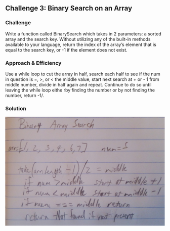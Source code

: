 ## Challenge 3: Binary Search on an Array
<!-- Short summary or background information -->

### Challenge
<!-- Description of the challenge -->
Write a function called BinarySearch which takes in 2 parameters: a sorted array and the search key. Without utilizing any of the built-in methods available to your language, return the index of the array’s element that is equal to the search key, or -1 if the element does not exist.

### Approach & Efficiency
<!-- What approach did you take? Why? What is the Big O space/time for this approach? -->
Use a while loop to cut the array in half, search each half to see if the num in question is =, >, or < the middle value, start next search at + or - 1 from middle number, divide in half again and repeat. Continue to do so until leaving the while loop eithe rby finding the number or by not finding the number, return -1/.


### Solution
![Image](../../assests/CC03.jpg)
